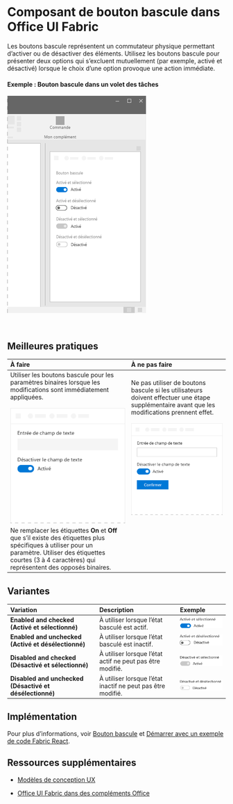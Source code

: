 # <a name="toggle-component-in-office-ui-fabric"></a>Composant de bouton bascule dans Office UI Fabric

Les boutons bascule représentent un commutateur physique permettant d’activer ou de désactiver des éléments. Utilisez les boutons bascule pour présenter deux options qui s’excluent mutuellement (par exemple, activé et désactivé) lorsque le choix d’une option provoque une action immédiate.
  
#### <a name="example-toggle-in-a-task-pane"></a>Exemple : Bouton bascule dans un volet des tâches


![Image illustrant le composant de bouton bascule](../images/overview_withApp_toggle.png)

<br/>

## <a name="best-practices"></a>Meilleures pratiques

|**À faire**|**À ne pas faire**|
|:------------|:--------------|
|Utiliser les boutons bascule pour les paramètres binaires lorsque les modifications sont immédiatement appliquées.<br/><br/>![Exemple de bouton bascule À faire](../images/toggleDo.png)<br/>|Ne pas utiliser de boutons bascule si les utilisateurs doivent effectuer une étape supplémentaire avant que les modifications prennent effet.<br/><br/>![Exemple de bouton bascule À ne pas faire](../images/toggleDont.png)<br/>|
|Ne remplacer les étiquettes **On** et **Off** que s’il existe des étiquettes plus spécifiques à utiliser pour un paramètre. Utiliser des étiquettes courtes (3 à 4 caractères) qui représentent des opposés binaires.| |

## <a name="variants"></a>Variantes

|**Variation**|**Description**|**Exemple**|
|:------------|:--------------|:----------|
|**Enabled and checked (Activé et sélectionné)**|À utiliser lorsque l’état basculé est actif.|![Image Enabled and checked (Activé et sélectionné)](../images/toggleEnabledOn.png)<br/>|
|**Enabled and unchecked (Activé et désélectionné)**|À utiliser lorsque l’état basculé est inactif.|![Image Enabled and unchecked (Activé et désélectionné)](../images/toggleEnabledOff.png)<br/>|
|**Disabled and checked (Désactivé et sélectionné)**|À utiliser lorsque l’état actif ne peut pas être modifié.|![Image Disabled and checked (Désactivé et sélectionné)](../images/toggleDisabledOn.png)<br/>|
|**Disabled and unchecked (Désactivé et désélectionné)**|À utiliser lorsque l’état inactif ne peut pas être modifié.|![Image Disabled and unchecked (Désactivé et désélectionné)](../images/toggleDisabledOff.png)<br/>|

## <a name="implementation"></a>Implémentation

Pour plus d’informations, voir [Bouton bascule](https://dev.office.com/fabric#/components/toggle) et [Démarrer avec un exemple de code Fabric React](https://github.com/OfficeDev/Word-Add-in-GettingStartedFabricReact).

## <a name="additional-resources"></a>Ressources supplémentaires

- [Modèles de conception UX](https://github.com/OfficeDev/Office-Add-in-UX-Design-Patterns-Code)

- [Office UI Fabric dans des compléments Office](office-ui-fabric.md)
